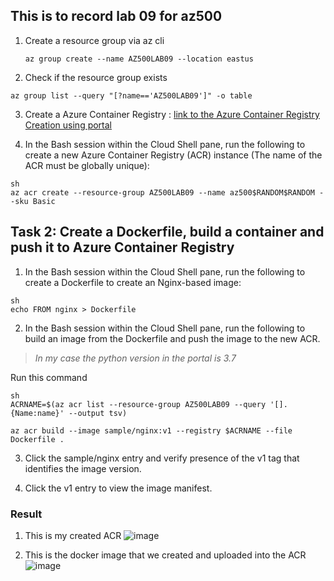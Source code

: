 ## This is to record lab 09 for az500

1. Create a resource group via az cli
   ```shell
   az group create --name AZ500LAB09 --location eastus
   ```

2. Check if the resource group exists
  ```shell
  az group list --query "[?name=='AZ500LAB09']" -o table
  ```

3. Create a Azure Container Registry : [link to the Azure Container Registry Creation using portal](https://docs.microsoft.com/en-us/azure/container-registry/container-registry-get-started-portal)

4. In the Bash session within the Cloud Shell pane, run the following to create a new Azure Container Registry (ACR) instance (The name of the ACR must be globally unique):
```
sh
az acr create --resource-group AZ500LAB09 --name az500$RANDOM$RANDOM --sku Basic
```

## Task 2: Create a Dockerfile, build a container and push it to Azure Container Registry
1. In the Bash session within the Cloud Shell pane, run the following to create a Dockerfile to create an Nginx-based image:
```
sh
echo FROM nginx > Dockerfile
```

2. In the Bash session within the Cloud Shell pane, run the following to build an image from the Dockerfile and push the image to the new ACR.

> _In my case the python version in the portal is 3.7_

Run  this command
```
sh
ACRNAME=$(az acr list --resource-group AZ500LAB09 --query '[].{Name:name}' --output tsv)

az acr build --image sample/nginx:v1 --registry $ACRNAME --file Dockerfile .
```


3. Click the sample/nginx entry and verify presence of the v1 tag that identifies the image version.

4. Click the v1 entry to view the image manifest.
### Result

1. This is my created ACR
![image](https://user-images.githubusercontent.com/5245744/161413648-8c7b2861-314f-4136-8ca6-d674e23ed6b3.png)

2. This is the docker image that we created and uploaded into the ACR
![image](https://user-images.githubusercontent.com/5245744/161413660-4b5b0a35-a5e1-486e-b222-727c0cffa8a6.png)

